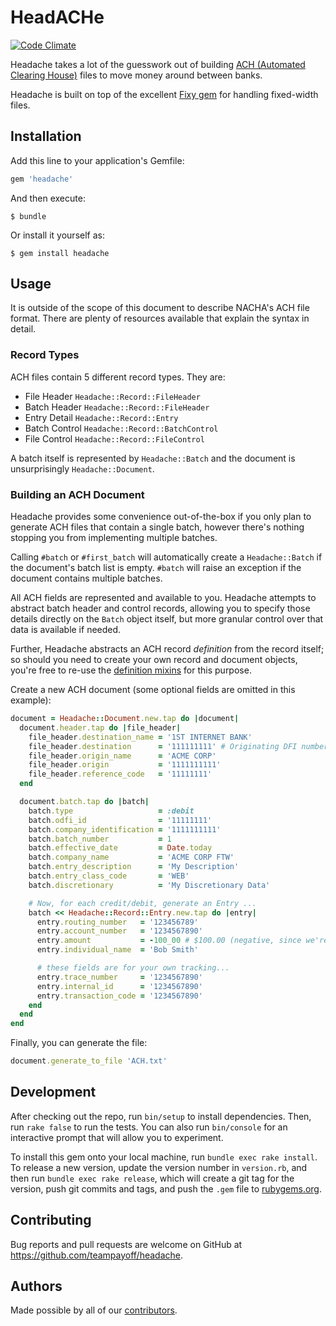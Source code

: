 # HeadACHe

[![Code Climate](https://img.shields.io/codeclimate/github/teampayoff/headache.svg?style=flat-square)](https://codeclimate.com/github/teampayoff/headache)

Headache takes a lot of the guesswork out of building [ACH (Automated Clearing House)](https://en.wikipedia.org/wiki/Automated_Clearing_House) files to move money around between banks.

Headache is built on top of the excellent [Fixy gem](https://github.com/Chetane/fixy) for handling fixed-width files.

## Installation

Add this line to your application's Gemfile:

```ruby
gem 'headache'
```

And then execute:

    $ bundle

Or install it yourself as:

    $ gem install headache

## Usage

It is outside of the scope of this document to describe NACHA's ACH file format. There are plenty of resources available that explain the syntax in detail.

### Record Types

ACH files contain 5 different record types. They are:

* File Header `Headache::Record::FileHeader`
* Batch Header `Headache::Record::FileHeader`
* Entry Detail `Headache::Record::Entry`
* Batch Control `Headache::Record::BatchControl`
* File Control `Headache::Record::FileControl`

A batch itself is represented by `Headache::Batch` and the document is unsurprisingly `Headache::Document`.

### Building an ACH Document

Headache provides some convenience out-of-the-box if you only plan to generate ACH files that contain a single batch, however there's nothing stopping you from implementing multiple batches.

Calling `#batch` or `#first_batch` will automatically create a `Headache::Batch` if the document's batch list is empty. `#batch` will raise an exception if the document contains multiple batches.

All ACH fields are represented and available to you. Headache attempts to abstract batch header and control records, allowing you to specify those details directly on the `Batch` object itself, but more granular control over that data is available if needed.

Further, Headache abstracts an ACH record _definition_ from the record itself; so should you need to create your own record and document objects, you're free to re-use the [definition mixins](https://github.com/teampayoff/headache/blob/master/lib/headache/definition) for this purpose.

Create a new ACH document (some optional fields are omitted in this example):

```ruby
document = Headache::Document.new.tap do |document|
  document.header.tap do |file_header|
    file_header.destination_name = '1ST INTERNET BANK'
    file_header.destination      = '111111111' # Originating DFI number
    file_header.origin_name      = 'ACME CORP'
    file_header.origin           = '1111111111'
    file_header.reference_code   = '11111111'
  end

  document.batch.tap do |batch|
    batch.type                   = :debit
    batch.odfi_id                = '11111111'
    batch.company_identification = '1111111111'
    batch.batch_number           = 1
    batch.effective_date         = Date.today
    batch.company_name           = 'ACME CORP FTW'
    batch.entry_description      = 'My Description'
    batch.entry_class_code       = 'WEB'
    batch.discretionary          = 'My Discretionary Data'

    # Now, for each credit/debit, generate an Entry ...
    batch << Headache::Record::Entry.new.tap do |entry|
      entry.routing_number   = '123456789'
      entry.account_number   = '1234567890'
      entry.amount           = -100_00 # $100.00 (negative, since we're debiting)
      entry.individual_name  = 'Bob Smith'

      # these fields are for your own tracking...
      entry.trace_number     = '1234567890'
      entry.internal_id      = '1234567890'
      entry.transaction_code = '1234567890'
    end
  end
end
```

Finally, you can generate the file:

```ruby
document.generate_to_file 'ACH.txt'
```

## Development

After checking out the repo, run `bin/setup` to install dependencies. Then, run `rake false` to run the tests. You can also run `bin/console` for an interactive prompt that will allow you to experiment.

To install this gem onto your local machine, run `bundle exec rake install`. To release a new version, update the version number in `version.rb`, and then run `bundle exec rake release`, which will create a git tag for the version, push git commits and tags, and push the `.gem` file to [rubygems.org](https://rubygems.org).

## Contributing

Bug reports and pull requests are welcome on GitHub at https://github.com/teampayoff/headache.

## Authors

Made possible by all of our [contributors](https://github.com/teampayoff/headache/graphs/contributors).
